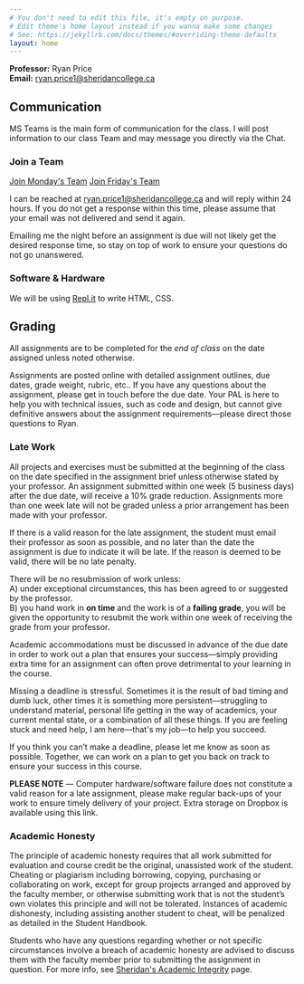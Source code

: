 ```yaml
---
# You don't need to edit this file, it's empty on purpose.
# Edit theme's home layout instead if you wanna make some changes
# See: https://jekyllrb.com/docs/themes/#overriding-theme-defaults
layout: home
---
```


**Professor:** Ryan Price     
**Email:** [ryan.price1@sheridancollege.ca](mailto:ryan.price1@sheridancollege.ca)
<!--
**PAL (Friday):** Trang Do      
**Email:** [hanhtrang.do@sheridancollege.ca](mailto:hanhtrang.do@sheridancollege.ca)
-->

## Communication

MS Teams is the main form of communication for the class. I will post information to our class Team and may message you directly via the Chat.

### Join a Team

[Join Monday's Team](https://teams.microsoft.com/l/team/19%3AJjfSwhnddczOlWIf5KkjTYnR54ztve9lk0tHTBdd3ec1%40thread.tacv2/conversations?groupId=b33e0347-445d-449c-a8a4-44117d4c14b0&tenantId=)
[Join Friday's Team](https://teams.microsoft.com/l/team/19%3AxK6Gr3ZbsjbKjvr9VTmwQFjpcFD6JfTgHY6hnadqfVo1%40thread.tacv2/conversations?groupId=d26978c2-f14e-48b9-bac8-3eddcd980110&tenantId=)

I can be reached at [ryan.price1@sheridancollege.ca](mailto:ryan.price1@sheridancollege.ca) and will reply within 24 hours. If you do not get a response within this time, please assume that your email was not delivered and send it again.

Emailing me the night before an assignment is due will not likely get the desired response time, so stay on top of work to ensure your questions do not go unanswered.

### Software & Hardware

We will be using [Repl.it](https://replit.com) to write HTML, CSS.

## Grading

All assignments are to be completed for the _end of class_ on the date assigned unless noted otherwise.

Assignments are posted online with detailed assignment outlines, due dates, grade weight, rubric, etc.. If you have any questions about the assignment, please get in touch before the due date. Your PAL is here to help you with technical issues, such as code and design, but cannot give definitive answers about the assignment requirements—please direct those questions to Ryan.

### Late Work

All projects and exercises must be submitted at the beginning of the class on the date specified in the assignment brief unless otherwise stated by your professor. An assignment submitted within one week (5 business days) after the due date, will receive a 10% grade reduction. Assignments more than one week late will not be graded unless a prior arrangement has been made with your professor.

If there is a valid reason for the late assignment, the student must email their professor as soon as possible, and no later than the date the assignment is due to indicate it will be late. If the reason is deemed to be valid, there will be no late penalty.

There will be no resubmission of work unless:    
A) under exceptional circumstances, this has been agreed to or suggested by the professor.    
B) you hand work in **on time** and the work is of a **failing grade**, you will be given the opportunity to resubmit the work within one week of receiving the grade from your professor.

Academic accommodations must be discussed in advance of the due date in order to work out a plan that ensures your success—simply providing extra time for an assignment can often prove detrimental to your learning in the course.

Missing a deadline is stressful. Sometimes it is the result of bad timing and dumb luck, other times it is something more persistent—struggling to understand material, personal life getting in the way of academics, your current mental state, or a combination of all these things. If you are feeling stuck and need help, I am here—that's my job—to help you succeed.

If you think you can’t make a deadline, please let me know as soon as possible. Together, we can work on a plan to get you back on track to ensure your success in this course.

**PLEASE NOTE** — Computer hardware/software failure does not constitute a valid reason for a late assignment, please make regular back-ups of your work to ensure timely delivery of your project. Extra storage on Dropbox is available using this link.

### Academic Honesty

The principle of academic honesty requires that all work submitted for evaluation and course credit be the original, unassisted work of the student. Cheating or plagiarism including borrowing, copying, purchasing or collaborating on work, except for group projects arranged and approved by the faculty member, or otherwise submitting work that is not the student’s own violates this principle and will not be tolerated. Instances of academic dishonesty, including assisting another student to cheat, will be penalized as detailed in the Student Handbook.

Students who have any questions regarding whether or not specific circumstances involve a breach of academic honesty are advised to discuss them with the faculty member prior to submitting the assignment in question. For more info, see [Sheridan's Academic Integrity](https://caps.sheridancollege.ca/student-guide/academic-policies-and-procedures.aspx) page.